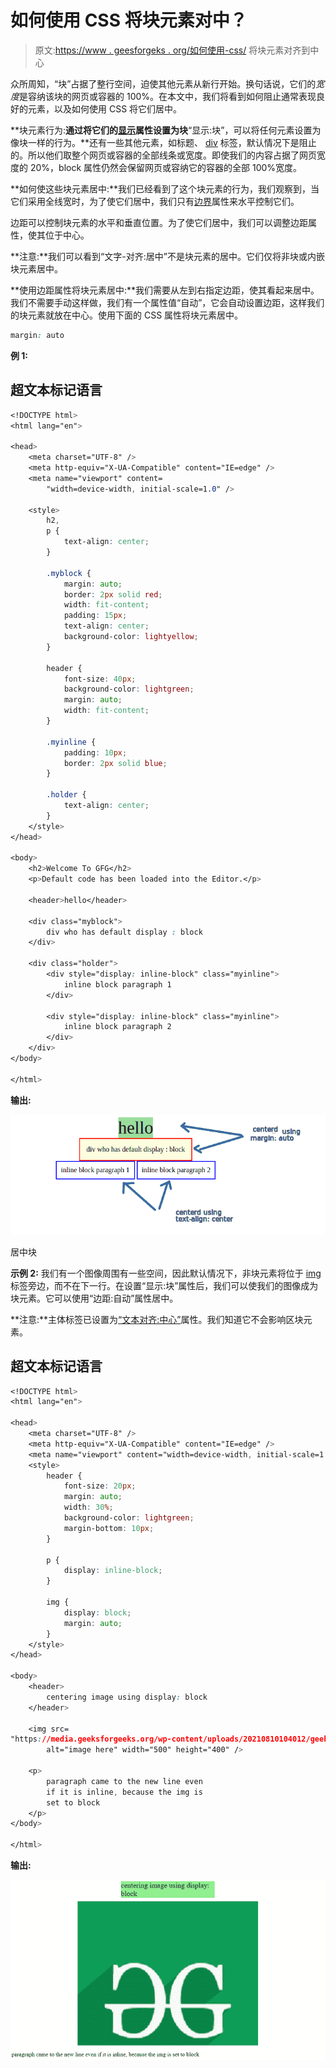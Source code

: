 # 如何使用 CSS 将块元素对中？

> 原文:[https://www . geesforgeks . org/如何使用-css/](https://www.geeksforgeeks.org/how-to-align-block-elements-to-center-using-css/) 将块元素对齐到中心

众所周知，“块”占据了整行空间，迫使其他元素从新行开始。换句话说，它们的*宽度*是容纳该块的网页或容器的 100%。在本文中，我们将看到如何阻止通常表现良好的元素，以及如何使用 CSS 将它们居中。

**块元素行为:**通过将它们的[显示](https://www.geeksforgeeks.org/css-display-property/)属性设置为块**“显示:块”，可以将任何元素设置为像块一样的行为。**还有一些其他元素，如标题、 [div](https://www.geeksforgeeks.org/div-tag-html/) 标签，默认情况下是阻止的。所以他们取整个网页或容器的全部线条或宽度。即使我们的内容占据了网页宽度的 20%，block 属性仍然会保留网页或容纳它的容器的全部 100%宽度。

**如何使这些块元素居中:**我们已经看到了这个块元素的行为，我们观察到，当它们采用全线宽时，为了使它们居中，我们只有[边界](https://www.geeksforgeeks.org/css-margins-padding/)属性来水平控制它们。

边距可以控制块元素的水平和垂直位置。为了使它们居中，我们可以调整边距属性，使其位于中心。

**注意:**我们可以看到“文字-对齐:居中”不是块元素的居中。它们仅将非块或内嵌块元素居中。

**使用边距属性将块元素居中:**我们需要从左到右指定边距，使其看起来居中。我们不需要手动这样做，我们有一个属性值“自动”，它会自动设置边距，这样我们的块元素就放在中心。使用下面的 CSS 属性将块元素居中。

```css
margin: auto
```

**例 1:**

## 超文本标记语言

```css
<!DOCTYPE html>
<html lang="en">

<head>
    <meta charset="UTF-8" />
    <meta http-equiv="X-UA-Compatible" content="IE=edge" />
    <meta name="viewport" content=
        "width=device-width, initial-scale=1.0" />

    <style>
        h2,
        p {
            text-align: center;
        }

        .myblock {
            margin: auto;
            border: 2px solid red;
            width: fit-content;
            padding: 15px;
            text-align: center;
            background-color: lightyellow;
        }

        header {
            font-size: 40px;
            background-color: lightgreen;
            margin: auto;
            width: fit-content;
        }

        .myinline {
            padding: 10px;
            border: 2px solid blue;
        }

        .holder {
            text-align: center;
        }
    </style>
</head>

<body>
    <h2>Welcome To GFG</h2>
    <p>Default code has been loaded into the Editor.</p>

    <header>hello</header>

    <div class="myblock">
        div who has default display : block
    </div>

    <div class="holder">
        <div style="display: inline-block" class="myinline">
            inline block paragraph 1
        </div>

        <div style="display: inline-block" class="myinline">
            inline block paragraph 2
        </div>
    </div>
</body>

</html>
```

**输出:**

![](img/c213485a58ad537af190182417c3ae04.png)

居中块

**示例 2:** 我们有一个图像周围有一些空间，因此默认情况下，非块元素将位于 [img](https://www.geeksforgeeks.org/html-img-tag/) 标签旁边，而不在下一行。在设置“显示:块”属性后，我们可以使我们的图像成为块元素。它可以使用“边距:自动”属性居中。

**注意:**主体标签已设置为[“文本对齐:中心”](https://www.geeksforgeeks.org/css-text-align-property/)属性。我们知道它不会影响区块元素。

## 超文本标记语言

```css
<!DOCTYPE html>
<html lang="en">

<head>
    <meta charset="UTF-8" />
    <meta http-equiv="X-UA-Compatible" content="IE=edge" />
    <meta name="viewport" content="width=device-width, initial-scale=1.0" />
    <style>
        header {
            font-size: 20px;
            margin: auto;
            width: 30%;
            background-color: lightgreen;
            margin-bottom: 10px;
        }

        p {
            display: inline-block;
        }

        img {
            display: block;
            margin: auto;
        }
    </style>
</head>

<body>
    <header>
        centering image using display: block
    </header>

    <img src=
"https://media.geeksforgeeks.org/wp-content/uploads/20210810104012/geeksimage.png"
        alt="image here" width="500" height="400" />

    <p>
        paragraph came to the new line even 
        if it is inline, because the img is 
        set to block
    </p>
</body>

</html>
```

**输出:**

![](img/61ee6fdaddc9ca174189ccc57b71bd4a.png)